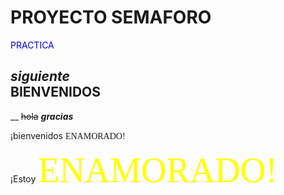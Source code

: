 # **PROYECTO SEMAFORO**         
<span style="color:blue"> PRACTICA </span>
 
  *siguiente*    
<span style="color:gren"> BIENVENIDOS </span>        
---
__
~~hola~~
 ***gracias***
 
 ¡bienvenidos <span style="font-family: Times New Roman; font-size:1em;">ENAMORADO!</span>
 
¡Estoy <span style="font-family:Papyrus; font-size:4em;color:yellow;">ENAMORADO!</span>
